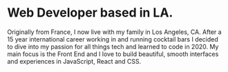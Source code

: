 # Web Developer based in LA.

Originally from France, I now live with my family in Los Angeles, CA.
After a 15 year international career working in and running cocktail bars I decided to dive into my passion for all things tech and learned to code in 2020. My main focus is the Front End and I love to build beautiful, smooth interfaces and experiences in JavaScript, React and CSS.
